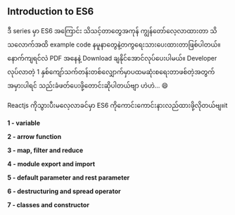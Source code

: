 ## Introduction to ES6

ဒီ series မှာ ES6 အကြောင်း သိသင့်တာတွေအကုန် ကျွန်တော်လေ့လာထားတာ သိသလောက်အထိ example code နမူနာတွေနဲ့တကွရေးသားပေးထားတာဖြစ်ပါတယ်။ နောက်ကျရင်လဲ PDF အနေနဲ့  Download ချနိုင်အောင်လုပ်ပေးပါမယ်။ Developer လုပ်လာတဲ့ 1 နှစ်ကျော်သက်တန်းတစ်လျှောက်မှာပထမဆုံးစရေးတာဖစ်တဲ့အတွက်အမှားပါရင် သည်းခံဖတ်ပေးဖို့တောင်းဆိုပါတယ်ဗျာ ဟဲဟဲ... :smile:

Reactjs ကိုသွားပီးမလေ့လာခင်မှာ ES6 ကိုကောင်းကောင်းနားလည်ထားဖို့လိုတယ်ဗျ။it 

**1 - variable**

[Ref]: https://github.com/aungsannphyo/introduction-to-reactjs/blob/master/es6/1-variables.md

**2 - arrow function**

[Ref]: https://github.com/aungsannphyo/introduction-to-reactjs/blob/master/es6/2-arrow-function.md

**3 - map, filter and reduce**

[Ref]: https://github.com/aungsannphyo/introduction-to-reactjs/blob/master/es6/3-map%2Cfilter%2Creduce.md

**4 - module export and import**

[Ref]: https://github.com/aungsannphyo/introduction-to-reactjs/blob/master/es6/4-module-export-and-import.md

**5 - default parameter and rest parameter**

[Ref]: https://github.com/aungsannphyo/introduction-to-reactjs/blob/master/es6/5-default-parameter-and-rest-parameter.md

**6 - destructuring and spread operator**

[Ref]: https://github.com/aungsannphyo/introduction-to-reactjs/blob/master/es6/6-destructuring-spread-operator.md

**7 - classes and constructor**

[Ref]: https://github.com/aungsannphyo/introduction-to-reactjs/blob/master/es6/7-classes-and-constructor-functions.md

